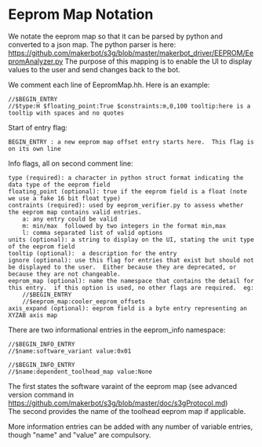 # Eeprom Map Notation
We notate the eeprom map so that it can be parsed by python and converted to a json map.  The python parser is here: https://github.com/makerbot/s3g/blob/master/makerbot_driver/EEPROM/EepromAnalyzer.py  The purpose of this mapping is to enable the UI to display values to the user and send changes back to the bot.

We comment each line of EepromMap.hh.  Here is an example:

    //$BEGIN_ENTRY
    //$type:H $floating_point:True $constraints:m,0,100 tooltip:here is a tooltip with spaces and no quotes

Start of entry flag:

    BEGIN_ENTRY : a new eeprom map offset entry starts here.  This flag is on its own line

Info flags, all on second comment line:

    type (required): a character in python struct format indicating the data type of the eeprom field 
    floating_point (optional): true if the eeprom field is a float (note we use a fake 16 bit float type) 
    contraints (required): used by eeprom_verifier.py to assess whether the eeprom map contains valid entries. 
        a: any entry could be valid
        m: min/max  followed by two integers in the format min,max
        l: comma separated list of valid options
    units (optional): a string to display on the UI, stating the unit type of the eeprom field
    tooltip (optional):  a description for the entry
    ignore (optional): use this flag for entries that exist but should not be displayed to the user.  Either because they are deprecated, or because they are not changeable.  
    eeprom_map (optional): name the namespace that contains the detail for this entry.  if this option is used, no other flags are required.  eg:
        //$BEGIN_ENTRY
        //$eeprom_map:cooler_eeprom_offsets
    axis_expand (optional): eeprom field is a byte entry representing an XYZAB axis map

   
There are two informational entries in the eeprom_info namespace:

    //$BEGIN_INFO_ENTRY
    //$name:software_variant value:0x01
   
    //$BEGIN_INFO_ENTRY
    //$name:dependent_toolhead_map value:None

     
The first states the software varaint of the eeprom map (see advanced version command in https://github.com/makerbot/s3g/blob/master/doc/s3gProtocol.md)   
The second provides the name of the toolhead eeprom map if applicable.  

More information entries can be added with any number of variable entries, though "name" and "value" are compulsory.
